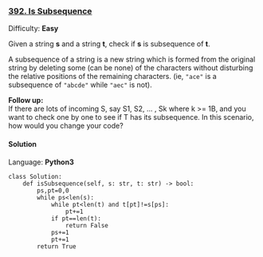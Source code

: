 ### [392\. Is Subsequence](https://leetcode.com/problems/is-subsequence/)

Difficulty: **Easy**


Given a string **s** and a string **t**, check if **s** is subsequence of **t**.

A subsequence of a string is a new string which is formed from the original string by deleting some (can be none) of the characters without disturbing the relative positions of the remaining characters. (ie, `"ace"` is a subsequence of `"abcde"` while `"aec"` is not).

**Follow up:**  
If there are lots of incoming S, say S1, S2, ... , Sk where k >= 1B, and you want to check one by one to see if T has its subsequence. In this scenario, how would you change your code?


#### Solution

Language: **Python3**

```python3
class Solution:
    def isSubsequence(self, s: str, t: str) -> bool:
        ps,pt=0,0
        while ps<len(s):
            while pt<len(t) and t[pt]!=s[ps]:
                pt+=1
            if pt==len(t):
                return False
            ps+=1
            pt+=1
        return True
```
